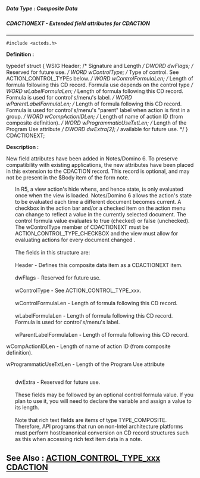 ##### Data Type : Composite Data
##### CDACTIONEXT - Extended field attributes for CDACTION
---
```
#include <actods.h>
```

**Definition :**

typedef struct 
	{
	WSIG Header;     /* Signature and Length */
	DWORD dwFlags;    /* Reserved for future use. */
	WORD wControlType;   /* Type of control. See ACTION_CONTROL_TYPEs 
below. */
	WORD wControlFormulaLen;  /* Length of formula following this CD 
record. Formula use depends on the control type */
	WORD wLabelFormulaLen;  /* Length of formula following this CD record. 
Formula is used for control's/menu's label. */
	WORD wParentLabelFormulaLen; /* Length of formula following this CD 
record. Formula is used for control's/menu's "parent" label when action is 
first in a group. */
	WORD wCompActionIDLen;  /* Length of name of action ID (from composite 
definition). */
	WORD wProgrammaticUseTxtLen; /* Length of the Program Use attribute */
	DWORD dwExtra[2];    /* available for future use. */
	} CDACTIONEXT;

**Description :**

New field attributes have been added in Notes/Domino 6.  To preserve compatibility with existing applications, the new attributes have been placed in this extension to the CDACTION record.  This record is optional, and may not be present in the $Body item of the form note.<br>

<ul>In R5, a view action's hide whens, and hence state, is only evaluated once when the view is loaded. Notes/Domino 6 allows the action's state to be evaluated each time a different document becomes current. A checkbox in the action bar and/or a checked item on the action menu can change to reflect a value in the currently selected document. The control formula value evaluates to true (checked) or false (unchecked). The wControlType member of CDACTIONEXT must be ACTION_CONTROL_TYPE_CHECKBOX and the view must allow for evaluating actions for every document changed . <br>
<br>
The fields in this structure are:<br>
<br>
Header - Defines this composite data item as a CDACTIONEXT item.<br>
<br>
dwFlags - Reserved for future use.<br>
<br>
wControlType - See ACTION_CONTROL_TYPE_xxx.<br>
<br>
wControlFormulaLen - Length of formula following this CD record.<br>
<br>
wLabelFormulaLen - Length of formula following this CD record. Formula is used for control's/menu's label.<br>
<br>
wParentLabelFormulaLen - Length of formula following this CD record. <br>
</ul>
<font size="2">   </font> wCompActionIDLen - Length of name of action ID (from composite definition). 
<ul></ul>
<font size="2" color="#0000FF">   </font> wProgrammaticUseTxtLen - Length of the Program Use attribute
<ul><br>
dwExtra - Reserved for future use.<br>
<br>
These fields may be followed by an optional control formula value. If you plan to use it, you will need to declare the variable and assign a value to its length.<br>
<br>
Note that rich text fields are items of type TYPE_COMPOSITE.  Therefore, API programs that run on non-Intel architecture platforms must perform host/canonical conversion on CD record structures such as this when accessing rich text item data in a note.</ul>



**See Also :**
[ACTION_CONTROL_TYPE_xxx](/domino-c-api-docs/reference/Symb/ACTION_CONTROL_TYPE_xxx)
[CDACTION](/domino-c-api-docs/reference/Data/CDACTION)
---
